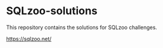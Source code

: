 # SQLzoo-solutions
This repository contains the solutions for SQLzoo challenges. 

https://sqlzoo.net/

